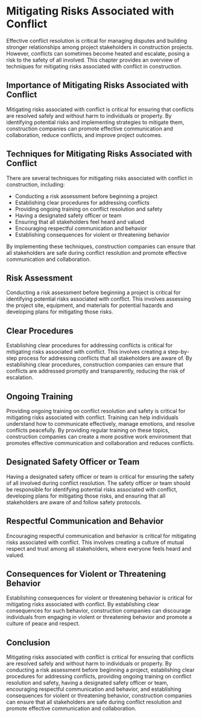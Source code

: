# Mitigating Risks Associated with Conflict

Effective conflict resolution is critical for managing disputes and building stronger relationships among project stakeholders in construction projects. However, conflicts can sometimes become heated and escalate, posing a risk to the safety of all involved. This chapter provides an overview of techniques for mitigating risks associated with conflict in construction.

Importance of Mitigating Risks Associated with Conflict
-------------------------------------------------------

Mitigating risks associated with conflict is critical for ensuring that conflicts are resolved safely and without harm to individuals or property. By identifying potential risks and implementing strategies to mitigate them, construction companies can promote effective communication and collaboration, reduce conflicts, and improve project outcomes.

Techniques for Mitigating Risks Associated with Conflict
--------------------------------------------------------

There are several techniques for mitigating risks associated with conflict in construction, including:

* Conducting a risk assessment before beginning a project
* Establishing clear procedures for addressing conflicts
* Providing ongoing training on conflict resolution and safety
* Having a designated safety officer or team
* Ensuring that all stakeholders feel heard and valued
* Encouraging respectful communication and behavior
* Establishing consequences for violent or threatening behavior

By implementing these techniques, construction companies can ensure that all stakeholders are safe during conflict resolution and promote effective communication and collaboration.

Risk Assessment
---------------

Conducting a risk assessment before beginning a project is critical for identifying potential risks associated with conflict. This involves assessing the project site, equipment, and materials for potential hazards and developing plans for mitigating those risks.

Clear Procedures
----------------

Establishing clear procedures for addressing conflicts is critical for mitigating risks associated with conflict. This involves creating a step-by-step process for addressing conflicts that all stakeholders are aware of. By establishing clear procedures, construction companies can ensure that conflicts are addressed promptly and transparently, reducing the risk of escalation.

Ongoing Training
----------------

Providing ongoing training on conflict resolution and safety is critical for mitigating risks associated with conflict. Training can help individuals understand how to communicate effectively, manage emotions, and resolve conflicts peacefully. By providing regular training on these topics, construction companies can create a more positive work environment that promotes effective communication and collaboration and reduces conflicts.

Designated Safety Officer or Team
---------------------------------

Having a designated safety officer or team is critical for ensuring the safety of all involved during conflict resolution. The safety officer or team should be responsible for identifying potential risks associated with conflict, developing plans for mitigating those risks, and ensuring that all stakeholders are aware of and follow safety protocols.

Respectful Communication and Behavior
-------------------------------------

Encouraging respectful communication and behavior is critical for mitigating risks associated with conflict. This involves creating a culture of mutual respect and trust among all stakeholders, where everyone feels heard and valued.

Consequences for Violent or Threatening Behavior
------------------------------------------------

Establishing consequences for violent or threatening behavior is critical for mitigating risks associated with conflict. By establishing clear consequences for such behavior, construction companies can discourage individuals from engaging in violent or threatening behavior and promote a culture of peace and respect.

Conclusion
----------

Mitigating risks associated with conflict is critical for ensuring that conflicts are resolved safely and without harm to individuals or property. By conducting a risk assessment before beginning a project, establishing clear procedures for addressing conflicts, providing ongoing training on conflict resolution and safety, having a designated safety officer or team, encouraging respectful communication and behavior, and establishing consequences for violent or threatening behavior, construction companies can ensure that all stakeholders are safe during conflict resolution and promote effective communication and collaboration.


